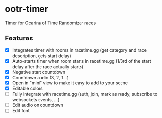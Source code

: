 # ootr-timer
Timer for Ocarina of Time Randomizer races

## Features
- [x] Integrates timer with rooms in racetime.gg (get category and race description, gets start delay)
- [x] Auto-starts timer when room starts in racetime.gg (1/3rd of the start delay after the race actually starts)
- [x] Negative start countdown
- [x] Countdown audio (3, 2, 1...)
- [x] Open in "mini" view to make it easy to add to your scene
- [x] Editable colors
- [ ] Fully integrate with racetime.gg (auth, join, mark as ready, subscribe to websockets events, ...)
- [ ] Edit audio on countdown
- [ ] Edit font
